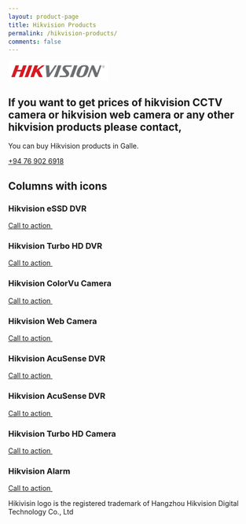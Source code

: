```yaml
---
layout: product-page
title: Hikvision Products
permalink: /hikvision-products/
comments: false
---
```


<section class="py-5 text-center container">
  <img class="rounded-lg-3" src="/assets/images/hikvision-logo.png" alt="Hikvision logo" width="40%">
    <div class="row py-lg-5">
      <div class="col-lg-6 col-md-8 mx-auto">
        <h1 class="fw-light">If you want to get prices of hikvision CCTV camera or hikvision web camera or any other hikvision products please contact,</h1>
        <p class="lead text-muted">You can buy Hikvision products in Galle.</p>
        <p>
          <a href="tel:=+94769026918" class="btn btn-primary my-2">+94 76 902 6918</a>
        </p>
      </div>
    </div>
</section>

<div class="container px-4 py-5" id="featured-3">
    <h2 class="pb-2 border-bottom">Columns with icons</h2>
    <div class="row g-4 py-5 row-cols-1 row-cols-lg-4">
      <div class="feature col">
        <div class="feature-icon d-inline-flex align-items-center justify-content-center text-bg-primary bg-gradient fs-2 mb-3">
          <i class="bi bi-cpu-fill"></i>
        </div>
        <h3 class="fw-light fs-2">Hikvision eSSD DVR</h3>
        <p></p>
        <a href="#" class="icon-link d-inline-flex align-items-center">
          Call to action
          <svg class="bi" width="1em" height="1em"><use xlink:href="#chevron-right"></use></svg>
        </a>
      </div>
      <div class="feature col">
        <div class="feature-icon d-inline-flex align-items-center justify-content-center text-bg-primary bg-gradient fs-2 mb-3">
          <i class="bi bi-cpu-fill"></i>
        </div>
        <h3 class="fw-light fs-2">Hikvision Turbo HD DVR</h3>
        <p></p>
        <a href="#" class="icon-link d-inline-flex align-items-center">
          Call to action
          <svg class="bi" width="1em" height="1em"><use xlink:href="#chevron-right"></use></svg>
        </a>
      </div>
      <div class="feature col">
        <div class="feature-icon d-inline-flex align-items-center justify-content-center text-bg-primary bg-gradient fs-2 mb-3">
          <i class="bi bi-camera-video"></i>
        </div>
        <h3 class="fw-light fs-2">Hikvision ColorVu Camera</h3>
        <p></p>
        <a href="#" class="icon-link d-inline-flex align-items-center">
          Call to action
          <svg class="bi" width="1em" height="1em"><use xlink:href="#chevron-right"></use></svg>
        </a>
      </div>
      <div class="feature col">
        <div class="feature-icon d-inline-flex align-items-center justify-content-center text-bg-primary bg-gradient fs-2 mb-3">
          <i class="bi bi-webcam-fill"></i>
        </div>
        <h3 class="fw-light fs-2">Hikvision Web Camera</h3>
        <p></p>
        <a href="#" class="icon-link d-inline-flex align-items-center">
          Call to action
          <svg class="bi" width="1em" height="1em"><use xlink:href="#chevron-right"></use></svg>
        </a>
      </div>
      <div class="feature col">
        <div class="feature-icon d-inline-flex align-items-center justify-content-center text-bg-primary bg-gradient fs-2 mb-3">
          <i class="bi bi-webcam-fill"></i>
        </div>
        <h3 class="fw-light fs-2">Hikvision  AcuSense DVR</h3>
        <p></p>
        <a href="#" class="icon-link d-inline-flex align-items-center">
          Call to action
          <svg class="bi" width="1em" height="1em"><use xlink:href="#chevron-right"></use></svg>
        </a>
      </div>
      <div class="feature col">
        <div class="feature-icon d-inline-flex align-items-center justify-content-center text-bg-primary bg-gradient fs-2 mb-3">
          <i class="bi bi-person-bounding-box"></i>
        </div>
        <h3 class="fw-light fs-2">Hikvision AcuSense DVR</h3>
        <p></p>
        <a href="#" class="icon-link d-inline-flex align-items-center">
          Call to action
          <svg class="bi" width="1em" height="1em"><use xlink:href="#chevron-right"></use></svg>
        </a>
      </div>
      <div class="feature col">
        <div class="feature-icon d-inline-flex align-items-center justify-content-center text-bg-primary bg-gradient fs-2 mb-3">
          <i class="bi bi-webcam-fill"></i>
        </div>
        <h3 class="fw-light fs-2">Hikvision Turbo HD Camera</h3>
        <p></p>
        <a href="#" class="icon-link d-inline-flex align-items-center">
          Call to action
          <svg class="bi" width="1em" height="1em"><use xlink:href="#chevron-right"></use></svg>
        </a>
      </div>
      <div class="feature col">
        <div class="feature-icon d-inline-flex align-items-center justify-content-center text-bg-primary bg-gradient fs-2 mb-3">
          <i class="bi bi-bell-fill"></i>
        </div>
        <h3 class="fw-light fs-2">Hikvision Alarm</h3>
        <p></p>
        <a href="#" class="icon-link d-inline-flex align-items-center">
          Call to action
          <svg class="bi" width="1em" height="1em"><use xlink:href="#chevron-right"></use></svg>
        </a>
      </div>
    </div>
</div>



<p class="lead text-muted text-center">Hikivisin logo is the registered trademark of Hangzhou Hikvision Digital Technology Co., Ltd</p>